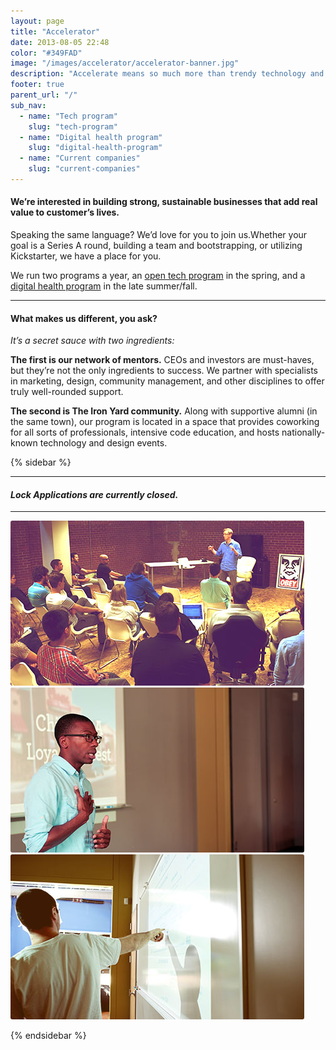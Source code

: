 ```yaml
---
layout: page
title: "Accelerator"
date: 2013-08-05 22:48
color: "#349FAD"
image: "/images/accelerator/accelerator-banner.jpg"
description: "Accelerate means so much more than trendy technology and giant exits."
footer: true
parent_url: "/"
sub_nav:
  - name: "Tech program"
    slug: "tech-program"
  - name: "Digital health program"
    slug: "digital-health-program"
  - name: "Current companies"
    slug: "current-companies"
---
```


#### We’re interested in building strong, sustainable businesses that add real value to customer’s lives.

Speaking the same language? We’d love for you to join us.Whether your goal is a Series A round, building a team and bootstrapping, or utilizing Kickstarter, we have a place for you.

We run two programs a year, an [open tech program](/accelerator/tech-program) in the spring, and a [digital health program](/accelerator/digital-health-program) in the late summer/fall. 

---

#### What makes us different, you ask?

*It’s a secret sauce with two ingredients:*

**The first is our network of mentors.** CEOs and investors are must-haves, but they’re not the only ingredients to success. We partner with specialists in marketing, design, community management, and other disciplines to offer truly well-rounded support.

**The second is The Iron Yard community.** Along with supportive alumni (in the same town), our program is located in a space that provides coworking for all sorts of professionals, intensive code education, and hosts nationally-known technology and design events.

{% sidebar %}

---

#### <i class="ss-icon applications-closed">Lock</i> <em>Applications are currently closed.</em>

---

<img src="/images/accelerator/accelerator-landing-page-aaron-walter.jpg" style="border-radius: 3px;">

<img src="/images/accelerator/accelerator-landing-page-jdew.jpg" style="border-radius: 3px;">

<img src="/images/accelerator/accelerator-landing-page-pointing.jpg" style="border-radius: 3px;">

{% endsidebar %}
